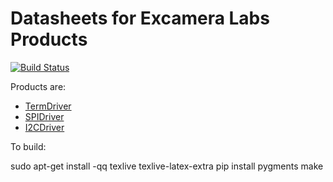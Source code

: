 # Datasheets for Excamera Labs Products

[![Build Status](https://travis-ci.org/jamesbowman/datasheets.svg?branch=master)](https://travis-ci.org/jamesbowman/datasheets)

Products are:

* [TermDriver](http://excamera.com/sphinx/termdriver/index.html)
* [SPIDriver](https://spidriver.com)
* [I2CDriver](https://i2cdriver.com)

To build:

  sudo apt-get install -qq texlive texlive-latex-extra
  pip install pygments
  make
    


